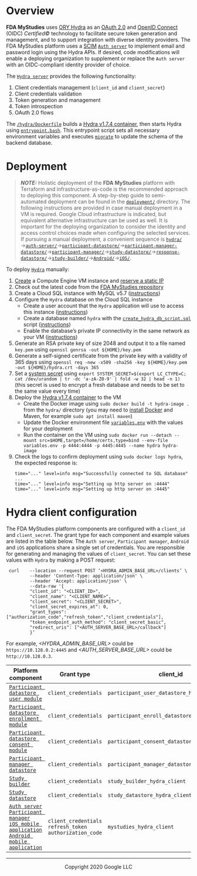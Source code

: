 <!--
 Copyright 2020 Google LLC
 Use of this source code is governed by an MIT-style
 license that can be found in the LICENSE file or at
 https://opensource.org/licenses/MIT.
-->
 
# Overview
**FDA MyStudies** uses [ORY Hydra](https://www.ory.sh/hydra/) as an [OAuth 2.0](https://oauth.net/2/) and [OpenID Connect](https://openid.net/connect/) (OIDC) *Certified&copy;* technology to facilitate secure token generation and management, and to support integration with diverse identity providers. The FDA MyStudies platform uses a [SCIM](https://en.wikipedia.org/wiki/System_for_Cross-domain_Identity_Management) [`Auth server`](../auth-server) to implement email and password login using the Hydra APIs. If desired, code modifications will enable a deploying organization to supplement or replace the `Auth server` with an OIDC-compliant identity provider of choice.
 
The [`Hydra server`](../hydra/) provides the following functionality:
1. Client credentials management (`client_id` and `client_secret`)
1. Client credentials validation
1. Token generation and management
1. Token introspection
1. OAuth 2.0 flows
 
The [`/hydra/Dockerfile`](./Dockerfile) builds a [Hydra v1.7.4 container](https://github.com/ory/hydra/releases/tag/v1.7.4), then starts Hydra using [`entrypoint.bash`](./entrypoint.bash). This entrypoint script sets all necessary environment variables and executes [`migrate`](https://www.ory.sh/hydra/docs/cli/hydra-migrate-sql/) to update the schema of the backend database. 
 
# Deployment
> **_NOTE:_** Holistic deployment of the **FDA MyStudies** platform with Terraform and infrastructure-as-code is the recommended approach to deploying this component. A step-by-step guide to semi-automated deployment can be found in the [`deployment/`](/deployment) directory. The following instructions are provided in case manual deployment in a VM is required. Google Cloud infrastructure is indicated, but equivalent alternative infrastructure can be used as well. It is important for the deploying organization to consider the identity and access control choices made when configuring the selected services. If pursuing a manual deployment, a convenient sequence is [`hydra/`](/hydra)&rarr;[`auth-server/`](/auth-server/)&rarr;[`participant-datastore/`](/participant-datastore/)&rarr;[`participant-manager-datastore/`](/participant-manager-datastore/)&rarr;[`participant-manager/`](/participant-manager/)&rarr;[`study-datastore/`](/study-datastore/)&rarr;[`response-datastore/`](/response-datastore/)&rarr;[`study-builder/`](/study-builder/)&rarr;[`Android/`](/Android/)&rarr;[`iOS/`](/iOS/).
 
To deploy [`Hydra`](/hydra) manually:
1. [Create](https://cloud.google.com/compute/docs/instances/create-start-instance) a Compute Engine VM instance and [reserve a static IP](https://cloud.google.com/compute/docs/ip-addresses/reserve-static-internal-ip-address)
1. Check out the latest code from the [FDA MyStudies repository](https://github.com/GoogleCloudPlatform/fda-mystudies/)
1. Create a Cloud SQL instance with MySQL v5.7 ([instructions](https://cloud.google.com/sql/docs/mysql/create-instance))
1. Configure the `Hydra` database on the Cloud SQL instance
    -    Create a user account that the `Hydra` application will use to access this instance ([instructions](https://cloud.google.com/sql/docs/mysql/create-manage-users))
    -    Create a database named `hydra` with the [`create_hydra_db_script.sql`](sqlscript/create_hydra_db_script.sql) script ([instructions](https://cloud.google.com/sql/docs/mysql/import-export/importing#importing_a_sql_dump_file))
    -   Enable the database’s private IP connectivity in the same network as your VM ([instructions](https://cloud.google.com/sql/docs/mysql/configure-private-ip))
1. Generate an RSA private key of size 2048 and output it to a file named `key.pem` using `openssl genrsa -out ${HOME}/key.pem`
1. Generate a self-signed certificate from the private key with a validity of 365 days using `openssl req -new -x509 -sha256 -key ${HOME}/key.pem -out ${HOME}/hydra.crt -days 365`
1. Set a [system secret](https://www.ory.sh/hydra/docs/configure-deploy/#deploy-ory-hydra) using `export SYSTEM_SECRET=$(export LC_CTYPE=C; cat /dev/urandom | tr -dc 'a-zA-Z0-9' | fold -w 32 | head -n 1)` (this secret is used to encrypt a fresh database and needs to be set to the same value every time)
1. Deploy the [Hydra v1.7.4 container](https://github.com/ory/hydra/releases/tag/v1.7.4) to the VM
    -    Create the Docker image using `sudo docker build -t hydra-image .` from the `hydra/` directory (you may need to [install Docker](https://docs.docker.com/engine/install/debian/) and Maven, for example `sudo apt install maven`)
    -    Update the Docker environment file [`variables.env`](variables.env) with the values for your deployment
    -    Run the container on the VM using `sudo docker run --detach --mount src=$HOME,target=/home/certs,type=bind --env-file variables.env -p 4444:4444 -p 4445:4445 --name hydra hydra-image`
1. Check the logs to confirm deployment using `sudo docker logs hydra`, the expected response is:
    ```
    time="..." level=info msg="Successfully connected to SQL database"
    ...
    time="..." level=info msg="Setting up http server on :4444"
    time="..." level=info msg="Setting up http server on :4445"
    ```
 
# Hydra client configuration
 
The FDA MyStudies platform components are configured with a `client_id` and `client_secret`.  The grant type for each component and example values are listed in the table below. The `Auth server`, `Participant manager`, `Android` and `iOS` applications share a single set of credentials. You are responsible for generating and managing the values of `client_secret`. You can set these values with `Hydra` by making a POST request:
 
```shell
 curl    --location --request POST ‘<HYDRA_ADMIN_BASE_URL>/clients’ \
         --header 'Content-Type: application/json' \
         --header 'Accept: application/json' \
         --data-raw '{
         "client_id": "<CLIENT_ID>",
         "client_name": "<CLIENT_NAME>",
         "client_secret": "<CLIENT_SECRET>",
         "client_secret_expires_at": 0,
         "grant_types": ["authorization_code","refresh_token","client_credentials"],
         "token_endpoint_auth_method": "client_secret_basic",
         "redirect_uris": ["<AUTH_SERVER_BASE_URL>/callback"] 
         }’
```
For example, *<HYDRA_ADMIN_BASE_URL>* could be `https://10.128.0.2:4445` and *<AUTH_SERVER_BASE_URL>* could be `http://10.128.0.3`.
 
Platform component | Grant type | client_id | client_name
----------------------------|---------------|---------------|-------------------
[`Participant datastore user module`](../participant-datastore/user-mgmt-module/) | `client_credentials` | `participant_user_datastore_hydra_client` | `participant_user_datastore`
[`Participant datastore enrollment module`](../participant-datastore/enroll-mgmt-module/) | `client_credentials` | `participant_enroll_datastore_hydra_client` | `participant_enroll_datastore`
[`Participant datastore consent module`](../participant-datastore/consent-mgmt-module/) | `client_credentials` | `participant_consent_datastore_hydra_client` | `participant_consent_datastore`
[`Participant manager datastore`](../participant-manager-datastore) | `client_credentials` | `participant_manager_datastore_hydra_client` | `participant_manager_datastore`
[`Study builder`](../study-builder/) | `client_credentials` | `study_builder_hydra_client` | `study_builder`
[`Study datastore`](../study-datastore/) | `client_credentials` | `study_datastore_hydra_client` | `study_datastore`
[`Auth server`](../auth-server/)<br/>[`Participant manager`](../participant-manager/)<br/>[`iOS mobile application`](../iOS/)<br/>[`Android mobile application`](../Android/) | `client_credentials`<br/>`refresh_token`<br/>`authorization_code` | `mystudies_hydra_client` | `mystudies`

***
<p align="center">Copyright 2020 Google LLC</p>

